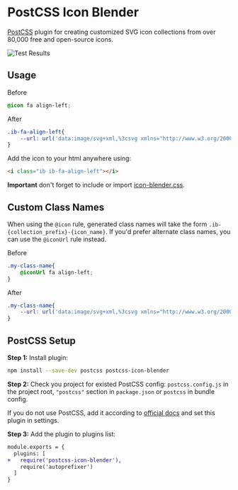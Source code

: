 # PostCSS Icon Blender

[PostCSS](https://github.com/postcss/postcss) plugin for creating customized SVG icon collections from over 80,000 free and open-source icons.

![Test Results](https://github.com/icon-blender/postcss-icon-blender/actions/workflows/test.yml/badge.svg)

## Usage

Before
```css
@icon fa align-left;
```

After
```css
.ib-fa-align-left{
	--url: url('data:image/svg+xml,%3csvg xmlns="http://www.w3.org/2000/svg" viewBox="0 0 1792 1408"%3e%3cpath d="M1792 1216v128q0 26-19 45t-45 19H64q-26 0-45-19t-19-45v-128q0-26 19-45t45-19h1664q26 0 45 19t19 45zm-384-384v128q0 26-19 45t-45 19H64q-26 0-45-19T0 960V832q0-26 19-45t45-19h1280q26 0 45 19t19 45zm256-384v128q0 26-19 45t-45 19H64q-26 0-45-19T0 576V448q0-26 19-45t45-19h1536q26 0 45 19t19 45zM1280 64v128q0 26-19 45t-45 19H64q-26 0-45-19T0 192V64q0-26 19-45T64 0h1152q26 0 45 19t19 45z" fill="currentColor"/%3e%3c/svg%3e');
}
```

Add the icon to your html anywhere using:
```html
<i class="ib ib-fa-align-left"></i>
```

**Important** don't forget to include or import [icon-blender.css](https://github.com/icon-blender/icon-blender/blob/main/css/icon-blender.css).


## Custom Class Names

When using the ```@icon``` rule, generated class names will take the form ```.ib-{collection_prefix}-{icon_name}```.
If you'd prefer alternate class names, you can use the ```@iconUrl``` rule instead.


Before
```css
.my-class-name{
	@iconUrl fa align-left;
}
```

After
```css
.my-class-name{
	--url: url('data:image/svg+xml,%3csvg xmlns="http://www.w3.org/2000/svg" viewBox="0 0 1792 1408"%3e%3cpath d="M1792 1216v128q0 26-19 45t-45 19H64q-26 0-45-19t-19-45v-128q0-26 19-45t45-19h1664q26 0 45 19t19 45zm-384-384v128q0 26-19 45t-45 19H64q-26 0-45-19T0 960V832q0-26 19-45t45-19h1280q26 0 45 19t19 45zm256-384v128q0 26-19 45t-45 19H64q-26 0-45-19T0 576V448q0-26 19-45t45-19h1536q26 0 45 19t19 45zM1280 64v128q0 26-19 45t-45 19H64q-26 0-45-19T0 192V64q0-26 19-45T64 0h1152q26 0 45 19t19 45z" fill="currentColor"/%3e%3c/svg%3e');
}
```


## PostCSS Setup

**Step 1:** Install plugin:

```sh
npm install --save-dev postcss postcss-icon-blender
```

**Step 2:** Check you project for existed PostCSS config: `postcss.config.js`
in the project root, `"postcss"` section in `package.json`
or `postcss` in bundle config.

If you do not use PostCSS, add it according to [official docs](https://github.com/postcss/postcss#usage)
and set this plugin in settings.

**Step 3:** Add the plugin to plugins list:

```diff
module.exports = {
  plugins: [
+   require('postcss-icon-blender'),
    require('autoprefixer')
  ]
}
```
